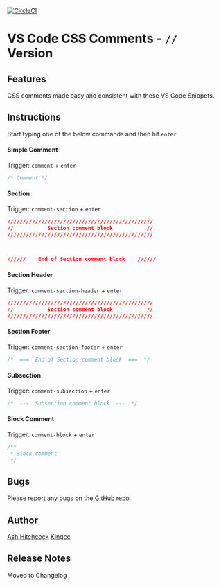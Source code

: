 [![CircleCI](https://circleci.com/gh/kingcc/vs-code-css-comments.png)](https://circleci.com/gh/kingcc/vs-code-css-comments)

# VS Code CSS Comments - `//` Version

## Features

CSS comments made easy and consistent with these VS Code Snippets.


## Instructions

Start typing one of the below commands and then hit `enter`

#### Simple Comment

Trigger: `comment` + `enter`

```css
/* Comment */
```


#### Section

Trigger: `comment-section` + `enter`


```css
///////////////////////////////////////////////
//           Section comment block           //
///////////////////////////////////////////////



//////    End of Section comment block    //////
```

#### Section Header

Trigger: `comment-section-header` + `enter`

```css
///////////////////////////////////////////////
//           Section comment block           //
///////////////////////////////////////////////
```

#### Section Footer

Trigger: `comment-section-footer` + `enter`

```css
/*  ===  End of Section comment block  ===  */
```

#### Subsection

Trigger: `comment-subsection` + `enter`

```css
/*  ---  Subsection comment block  ---  */
```


#### Block Comment

Trigger: `comment-block` + `enter`

```css
/**
 * Block comment
 */
 ```

 ## Bugs 
 Please report any bugs on the [GitHub repo](https://github.com/kingcc/vs-code-css-comments/issues)


 ## Author
 [Ash Hitchcock](https://www.ashleyhitchcock.com)
 [Kingcc](https://github.com/kingcc)


## Release Notes

Moved to Changelog
